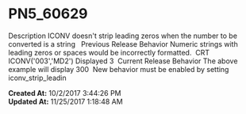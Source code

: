 # PN5_60629

Description ICONV doesn't strip leading zeros when the number to be converted is a string   Previous Release Behavior Numeric strings with leading zeros or spaces would be incorrectly formatted.  CRT ICONV('003','MD2') Displayed 3  Current Release Behavior The above example will display 300  New behavior must be enabled by setting iconv_strip_leadin  

**Created At:** 10/2/2017 3:44:26 PM  
**Updated At:** 11/25/2017 1:18:48 AM  

